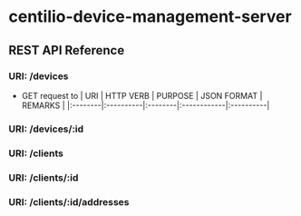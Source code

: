 # centilio-device-management-server

## REST API Reference

### URI: /devices
* GET request to 
| URI     | HTTP VERB | PURPOSE | JSON FORMAT |  REMARKS  |
|:--------|:----------|:--------|:------------|:----------|
### URI: /devices/:id
### URI: /clients
### URI: /clients/:id
### URI: /clients/:id/addresses
